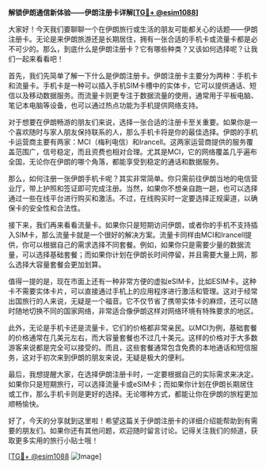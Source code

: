 **解锁伊朗通信新体验——伊朗注册卡详解[[TG💪+ @esim1088](https://t.me/s/esim1088)]**

大家好！今天我们要聊聊一个在伊朗旅行或生活的朋友可能都关心的话题——伊朗注册卡。无论是来伊朗旅游还是长期居住，拥有一张合适的手机卡或流量卡都是必不可少的。那么，到底什么是伊朗注册卡？它有哪些种类？又该如何选择呢？让我们一起来看看吧！

首先，我们先简单了解一下什么是伊朗注册卡。伊朗注册卡主要分为两种：手机卡和流量卡。手机卡是一种可以插入手机SIM卡槽中的实体卡，它可以提供通话、短信以及移动数据服务。而流量卡则更专注于数据流量的使用，通常用于平板电脑、笔记本电脑等设备，也可以通过热点功能为手机提供网络支持。

对于想要在伊朗畅游的朋友们来说，选择一张合适的注册卡至关重要。如果你是一个喜欢随时与家人朋友保持联系的人，那么手机卡将是你的最佳选择。伊朗的手机卡运营商主要有两家：MCI（梅利电信）和Irancell。这两家运营商提供的服务覆盖范围广，信号稳定，而且资费也相对合理。尤其是MCI，它的网络覆盖几乎遍布全国，无论你在伊朗的哪个角落，都能享受到稳定的通话和数据服务。

那么，如何注册一张伊朗手机卡呢？其实非常简单。你只需前往伊朗当地的电信营业厅，带上护照和签证即可完成注册。当然，如果你不想亲自跑一趟，也可以选择通过一些在线平台进行购买和激活。不过，在线购买时一定要选择正规渠道，以确保卡的安全性和合法性。

接下来，我们再来看看流量卡。如果你只是短期访问伊朗，或者你的手机不支持插入SIM卡，那么流量卡就是一个很好的解决方案。流量卡同样由MCI和Irancell提供，你可以根据自己的需求选择不同套餐。例如，如果你只是需要少量的数据流量，可以选择基础套餐；而如果你计划在伊朗长时间停留，并且需要大量上网，那么选择大容量套餐会更加划算。

值得一提的是，现在市面上还有一种非常方便的虚拟eSIM卡，比如ESIM卡。这种卡不需要实体卡片，可以直接通过手机上的应用程序进行激活和管理。这对于经常出国旅行的人来说，无疑是一个福音。它不仅节省了携带实体卡的麻烦，还可以随时随地切换不同的国家网络，非常适合像伊朗这样对网络环境有特殊要求的地区。

此外，无论是手机卡还是流量卡，它们的价格都非常亲民。以MCI为例，基础套餐的价格通常在几美元左右，而大容量套餐也不过几十美元。这样的价格对于大多数游客来说都是完全可以接受的。而且，这些套餐通常包含免费的本地通话和短信服务，这对于初次来到伊朗的朋友来说，无疑是极大的便利。

最后，我想提醒大家，在选择伊朗注册卡时，一定要根据自己的实际需求来决定。如果你只是短期旅行，可以选择流量卡或eSIM卡；而如果你计划在伊朗长期居住或工作，那么手机卡则是更好的选择。无论哪种方式，都能让你在伊朗的旅程更加顺畅愉快。

好了，今天的分享就到这里啦！希望这篇关于伊朗注册卡的详细介绍能帮助到有需要的朋友们。如果你还有其他问题，欢迎随时留言讨论。记得关注我们的频道，获取更多实用的旅行小贴士哦！

[[TG💪+ @esim1088](https://t.me/s/esim1088) ![Image](https://i.postimg.cc/4NQfJmqS/Snipaste-2025-05-13-00-14-12.png)]